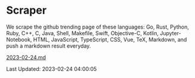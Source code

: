 # Scraper

We scrape the github trending page of these languages: Go, Rust, Python, Ruby, C++, C, Java, Shell, Makefile, Swift, Objective-C, Kotlin, Jupyter-Notebook, HTML, JavaScript, TypeScript, CSS, Vue, TeX, Markdown, and push a markdown result everyday.

[2023-02-24.md](https://github.com/yangwenmai/github-trending-backup/blob/master/2023-02-24.md)

Last Updated: 2023-02-24 04:00:05